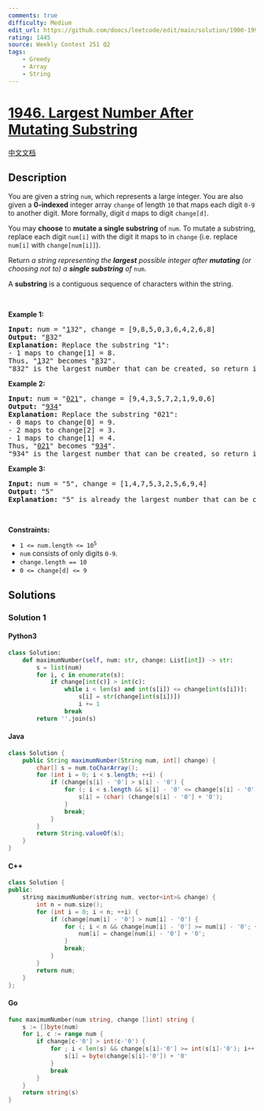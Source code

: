 ```yaml
---
comments: true
difficulty: Medium
edit_url: https://github.com/doocs/leetcode/edit/main/solution/1900-1999/1946.Largest%20Number%20After%20Mutating%20Substring/README_EN.md
rating: 1445
source: Weekly Contest 251 Q2
tags:
    - Greedy
    - Array
    - String
---
```


<!-- problem:start -->

# [1946. Largest Number After Mutating Substring](https://leetcode.com/problems/largest-number-after-mutating-substring)

[中文文档](/solution/1900-1999/1946.Largest%20Number%20After%20Mutating%20Substring/README.md)

## Description

<!-- description:start -->

<p>You are given a string <code>num</code>, which represents a large integer. You are also given a <strong>0-indexed</strong> integer array <code>change</code> of length <code>10</code> that maps each digit <code>0-9</code> to another digit. More formally, digit <code>d</code> maps to digit <code>change[d]</code>.</p>

<p>You may <strong>choose</strong> to <b>mutate a single substring</b> of <code>num</code>. To mutate a substring, replace each digit <code>num[i]</code> with the digit it maps to in <code>change</code> (i.e. replace <code>num[i]</code> with <code>change[num[i]]</code>).</p>

<p>Return <em>a string representing the <strong>largest</strong> possible integer after <strong>mutating</strong> (or choosing not to) a <strong>single substring</strong> of </em><code>num</code>.</p>

<p>A <strong>substring</strong> is a contiguous sequence of characters within the string.</p>

<p>&nbsp;</p>
<p><strong class="example">Example 1:</strong></p>

<pre>
<strong>Input:</strong> num = &quot;<u>1</u>32&quot;, change = [9,8,5,0,3,6,4,2,6,8]
<strong>Output:</strong> &quot;<u>8</u>32&quot;
<strong>Explanation:</strong> Replace the substring &quot;1&quot;:
- 1 maps to change[1] = 8.
Thus, &quot;<u>1</u>32&quot; becomes &quot;<u>8</u>32&quot;.
&quot;832&quot; is the largest number that can be created, so return it.
</pre>

<p><strong class="example">Example 2:</strong></p>

<pre>
<strong>Input:</strong> num = &quot;<u>021</u>&quot;, change = [9,4,3,5,7,2,1,9,0,6]
<strong>Output:</strong> &quot;<u>934</u>&quot;
<strong>Explanation:</strong> Replace the substring &quot;021&quot;:
- 0 maps to change[0] = 9.
- 2 maps to change[2] = 3.
- 1 maps to change[1] = 4.
Thus, &quot;<u>021</u>&quot; becomes &quot;<u>934</u>&quot;.
&quot;934&quot; is the largest number that can be created, so return it.
</pre>

<p><strong class="example">Example 3:</strong></p>

<pre>
<strong>Input:</strong> num = &quot;5&quot;, change = [1,4,7,5,3,2,5,6,9,4]
<strong>Output:</strong> &quot;5&quot;
<strong>Explanation:</strong> &quot;5&quot; is already the largest number that can be created, so return it.
</pre>

<p>&nbsp;</p>
<p><strong>Constraints:</strong></p>

<ul>
	<li><code>1 &lt;= num.length &lt;= 10<sup>5</sup></code></li>
	<li><code>num</code> consists of only digits <code>0-9</code>.</li>
	<li><code>change.length == 10</code></li>
	<li><code>0 &lt;= change[d] &lt;= 9</code></li>
</ul>

<!-- description:end -->

## Solutions

<!-- solution:start -->

### Solution 1

<!-- tabs:start -->

#### Python3

```python
class Solution:
    def maximumNumber(self, num: str, change: List[int]) -> str:
        s = list(num)
        for i, c in enumerate(s):
            if change[int(c)] > int(c):
                while i < len(s) and int(s[i]) <= change[int(s[i])]:
                    s[i] = str(change[int(s[i])])
                    i += 1
                break
        return ''.join(s)
```

#### Java

```java
class Solution {
    public String maximumNumber(String num, int[] change) {
        char[] s = num.toCharArray();
        for (int i = 0; i < s.length; ++i) {
            if (change[s[i] - '0'] > s[i] - '0') {
                for (; i < s.length && s[i] - '0' <= change[s[i] - '0']; ++i) {
                    s[i] = (char) (change[s[i] - '0'] + '0');
                }
                break;
            }
        }
        return String.valueOf(s);
    }
}
```

#### C++

```cpp
class Solution {
public:
    string maximumNumber(string num, vector<int>& change) {
        int n = num.size();
        for (int i = 0; i < n; ++i) {
            if (change[num[i] - '0'] > num[i] - '0') {
                for (; i < n && change[num[i] - '0'] >= num[i] - '0'; ++i) {
                    num[i] = change[num[i] - '0'] + '0';
                }
                break;
            }
        }
        return num;
    }
};
```

#### Go

```go
func maximumNumber(num string, change []int) string {
	s := []byte(num)
	for i, c := range num {
		if change[c-'0'] > int(c-'0') {
			for ; i < len(s) && change[s[i]-'0'] >= int(s[i]-'0'); i++ {
				s[i] = byte(change[s[i]-'0']) + '0'
			}
			break
		}
	}
	return string(s)
}
```

<!-- tabs:end -->

<!-- solution:end -->

<!-- problem:end -->
